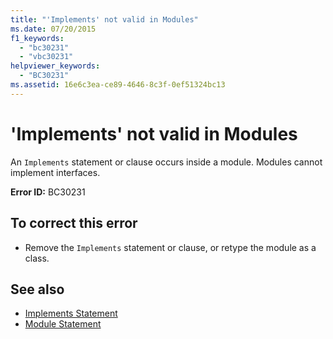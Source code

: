 ```yaml
---
title: "'Implements' not valid in Modules"
ms.date: 07/20/2015
f1_keywords: 
  - "bc30231"
  - "vbc30231"
helpviewer_keywords: 
  - "BC30231"
ms.assetid: 16e6c3ea-ce89-4646-8c3f-0ef51324bc13
---
```

# 'Implements' not valid in Modules
An `Implements` statement or clause occurs inside a module. Modules cannot implement interfaces.  
  
 **Error ID:** BC30231  
  
## To correct this error  
  
- Remove the `Implements` statement or clause, or retype the module as a class.  
  
## See also

- [Implements Statement](../../visual-basic/language-reference/statements/implements-statement.md)
- [Module Statement](../../visual-basic/language-reference/statements/module-statement.md)
